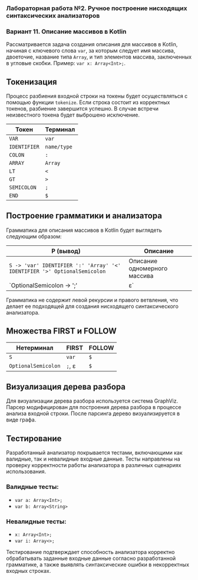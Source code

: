 ### Лабораторная работа №2. Ручное построение нисходящих синтаксических анализаторов

### Вариант 11. Описание массивов в Kotlin

Рассматривается задача создания описания для массивов в Kotlin, начиная с ключевого слова `var`, за которым следует имя массива, двоеточие, название типа `Array`, и тип элементов массива, заключенных в угловые скобки. Пример: `var x: Array<Int>;`.

## Токенизация

Процесс разбиения входной строки на токены будет осуществляться с помощью функции `tokenize`. Если строка состоит из корректных токенов, разбиение завершится успешно. В случае встречи неизвестного токена будет выброшено исключение.

| Токен        | Терминал    |
|--------------|-------------|
| `VAR`        | `var`       |
| `IDENTIFIER` | `name/type` |
| `COLON`      | `:`         |
| `ARRAY`      | `Array`     |
| `LT`         | `<`         |
| `GT`         | `>`         |
| `SEMICOLON`  | `;`         |
| `END`        | `$`         |

## Построение грамматики и анализатора

Грамматика для описания массивов в Kotlin будет выглядеть следующим образом:

| P (вывод)                       | Описание                       |
|---------------------------------|--------------------------------|
| `S -> 'var' IDENTIFIER ':' 'Array' '<' IDENTIFIER '>' OptionalSemicolon` | Описание одномерного массива    |
| `OptionalSemicolon -> ';' | ε`  | Необязательный символ `;`      |

Грамматика не содержит левой рекурсии и правого ветвления, что делает ее подходящей для создания нисходящего синтаксического анализатора.

## Множества FIRST и FOLLOW

| Нетерминал        | FIRST         | FOLLOW     |
|-------------------|---------------|------------|
| `S`               | `var`         | `$`        |
| `OptionalSemicolon`| `;`, ε        | `$`        |

## Визуализация дерева разбора

Для визуализации дерева разбора используется система GraphViz. Парсер модифицирован для построения дерева разбора в процессе анализа входной строки. После парсинга дерево визуализируется в виде графа.

## Тестирование

Разработанный анализатор покрывается тестами, включающими как валидные, так и невалидные входные данные. Тесты направлены на проверку корректности работы анализатора в различных сценариях использования.

### Валидные тесты:
- `var a: Array<Int>;`
- `var b: Array<String>`

### Невалидные тесты:
- `x: Array<Int>;`
- `var i: Array<>;`

Тестирование подтверждает способность анализатора корректно обрабатывать заданные входные данные согласно разработанной грамматике, а также выявлять синтаксические ошибки в некорректных входных строках.
